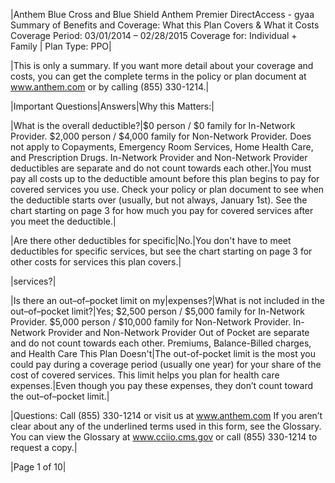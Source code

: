 |Anthem Blue Cross and Blue Shield Anthem Premier DirectAccess - gyaa Summary of Benefits and Coverage: What this Plan Covers & What it Costs                         Coverage Period: 03/01/2014 – 02/28/2015 Coverage for: Individual + Family | Plan Type: PPO|

|This is only a summary. If you want more detail about your coverage and costs, you can get the complete terms in the policy or plan document at www.anthem.com or by calling (855) 330-1214.|

|Important Questions|Answers|Why this Matters:|

|What is the overall deductible?|$0 person / $0 family for In-Network Provider. $2,000 person / $4,000 family for Non-Network Provider. Does not apply to Copayments, Emergency Room Services, Home Health Care, and Prescription Drugs. In-Network Provider and Non-Network Provider deductibles are separate and do not count towards each other.|You must pay all costs up to the deductible amount before this plan begins to pay for covered services you use. Check your policy or plan document to see when the deductible starts over (usually, but not always, January 1st). See the chart starting on page 3 for how much you pay for covered services after you meet the deductible.|

|Are there other deductibles for specific|No.|You don't have to meet deductibles for specific services, but see the chart starting on page 3 for other costs for services this plan covers.|

|services?|

|Is there an out–of–pocket limit on my|expenses?|What is not included in the out–of–pocket limit?|Yes; $2,500 person / $5,000 family for In-Network Provider. $5,000 person / $10,000 family for Non-Network Provider. In-Network Provider and Non-Network Provider Out of Pocket are separate and do not count towards each other.   Premiums, Balance-Billed charges, and Health Care This Plan Doesn't|The out-of-pocket limit is the most you could pay during a coverage period (usually one year) for your share of the cost of covered services. This limit helps you plan for health care expenses.|Even though you pay these expenses, they don’t count toward the out–of–pocket limit.|

|Questions: Call (855) 330-1214 or visit us at www.anthem.com If you aren’t clear about any of the underlined terms used in this form, see the Glossary. You can view the Glossary at www.cciio.cms.gov or call (855) 330-1214 to request a copy.|

|Page 1 of 10|


